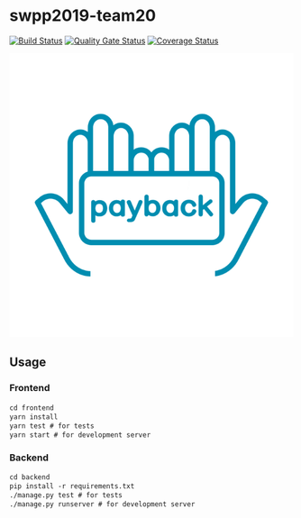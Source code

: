 # swpp2019-team20

[![Build Status](https://travis-ci.org/swsnu/swpp2019-team20.svg?branch=master)](https://travis-ci.org/swsnu/swpp2019-team20)
[![Quality Gate Status](https://sonarcloud.io/api/project_badges/measure?project=swsnu_swpp2019-team20&metric=alert_status)](https://sonarcloud.io/dashboard?id=swsnu_swpp2019-team20)
[![Coverage Status](https://coveralls.io/repos/github/swsnu/swpp2019-team20/badge.svg)](https://coveralls.io/github/swsnu/swpp2019-team20)

![logo](./frontend/src/logo.png)

## Usage

### Frontend
```
cd frontend
yarn install
yarn test # for tests
yarn start # for development server
```

### Backend
```
cd backend
pip install -r requirements.txt
./manage.py test # for tests
./manage.py runserver # for development server
```
